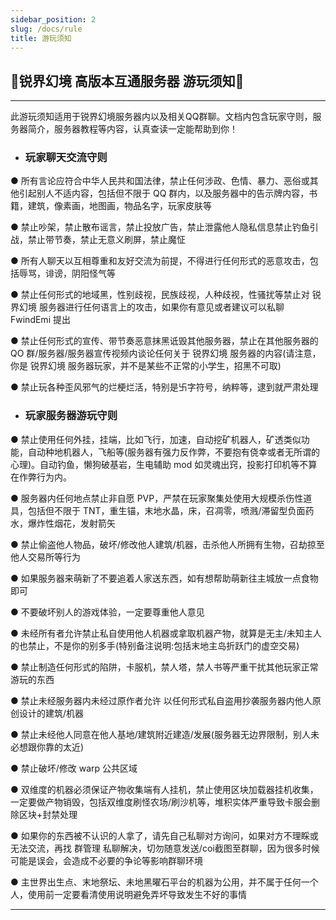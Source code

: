 ```yaml
---
sidebar_position: 2
slug: /docs/rule
title: 游玩须知
---
```


## 🌸锐界幻境 高版本互通服务器 游玩须知🌸

***

此游玩须知适用于锐界幻境服务器内以及相关QQ群聊。文档内包含玩家守则，服务器简介，服务器教程等内容，认真查读一定能帮助到你！  

- ### 玩家聊天交流守则

● 所有言论应符合中华人民共和国法律，禁止任何涉政、色情、暴力、恶俗或其他引起别人不适内容，包括但不限于 QQ 群内，以及服务器中的告示牌内容，书籍，建筑，像素画，地图画，物品名字，玩家皮肤等  

● 禁止吵架，禁止散布谣言，禁止投放广告，禁止泄露他人隐私信息禁止钓鱼引战，禁止带节奏，禁止无意义刷屏，禁止魔怔  

● 所有人聊天以互相尊重和友好交流为前提，不得进行任何形式的恶意攻击，包括辱骂，诽谤，阴阳怪气等  

● 禁止任何形式的地域黑，性别歧视，民族歧视，人种歧视，性骚扰等禁止对 锐界幻境 服务器进行任何语言上的攻击，如果你有意见或者建议可以私聊 FwindEmi 提出  

● 禁止任何形式的宣传、带节奏恶意抹黑诋毁其他服务器，禁止在其他服务器的 QO 群/服务器/服务器宣传视频内谈论任何关于 锐界幻境 服务器的内容(请注意，你是 锐界幻境 服务器玩家，并不是某些不正常的小学生，招黑不可取)  

● 禁止玩各种歪风邪气的烂梗烂活，特别是卐字符号，纳粹等，逮到就严肃处理  

- ### 玩家服务器游玩守则

● 禁止使用任何外挂，挂端，比如飞行，加速，自动挖矿机器人，矿透类似功能，自动种地机器人，飞船等(服务器有强力反作弊，不要抱有侥幸或者无所谓的心理)。自动钓鱼，懒狗破基岩，生电辅助 mod 如灵魂出窍，投影打印机等不算在作弊行为内。  

● 服务器内任何地点禁止非自愿 PVP，严禁在玩家聚集处使用大规模杀伤性道具，包括但不限于 TNT，重生锚，末地水晶，床，召凋零，喷溅/滞留型负面药水，爆炸性烟花，发射箭矢  

● 禁止偷盗他人物品，破坏/修改他人建筑/机器，击杀他人所拥有生物，召劫掠至他人交易所等行为  

● 如果服务器来萌新了不要追着人家送东西，如有想帮助萌新往主城放一点食物即可  

● 不要破坏别人的游戏体验，一定要尊重他人意见  

● 未经所有者允许禁止私自使用他人机器或拿取机器产物，就算是无主/未知主人的也禁止，不是你的别多手(特别备注说明:包括末地主岛折跃门的虚空交易)  

● 禁止制造任何形式的陷阱，卡服机，禁人塔，禁人书等严重干扰其他玩家正常游玩的东西  

● 禁止未经服务器内未经过原作者允许 以任何形式私自盗用抄袭服务器内他人原创设计的建筑/机器  

● 禁止未经他人同意在他人基地/建筑附近建造/发展(服务器无边界限制，别人未必想跟你靠的太近)  

● 禁止破坏/修改 warp 公共区域  

● 双维度的机器必须保证产物收集端有人挂机，禁止使用区块加载器挂机收集，一定要做产物销毁，包括双维度刷怪农场/刷沙机等，堆积实体严重导致卡服会删除区块+封禁处理  

● 如果你的东西被不认识的人拿了，请先自己私聊对方询问，如果对方不理睬或无法交流，再找 群管理 私聊解决，切勿随意发送/coi截图至群聊，因为很多时候可能是误会，会造成不必要的争论等影响群聊环境  

● 主世界出生点、末地祭坛、未地黑曜石平台的机器为公用，并不属于任何一个人，使用前一定要看清使用说明避免弄坏导致发生不好的事情  


***

